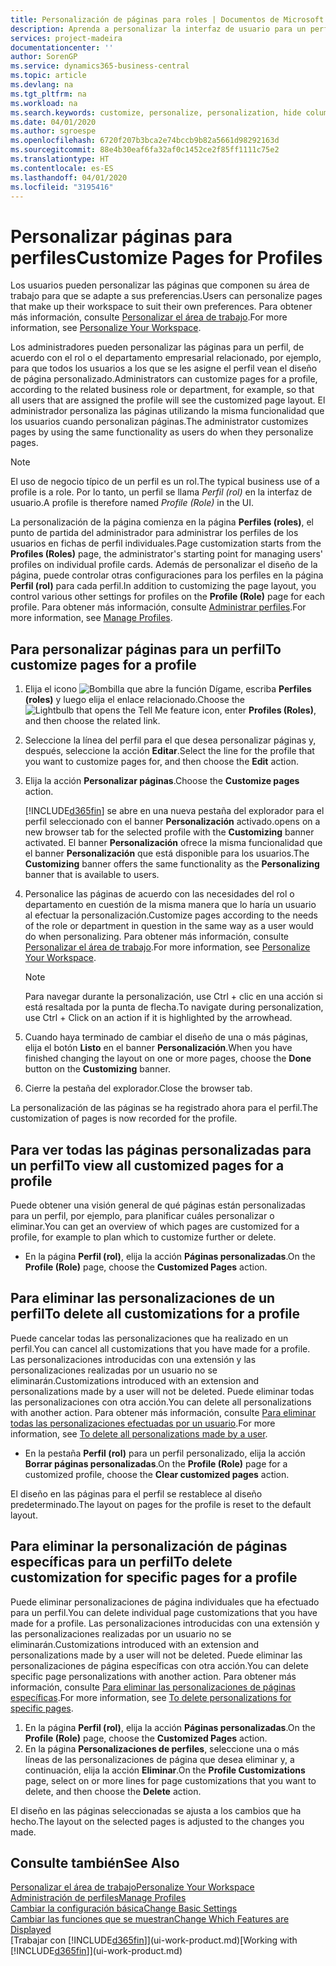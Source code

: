 ```yaml
---
title: Personalización de páginas para roles | Documentos de Microsoft
description: Aprenda a personalizar la interfaz de usuario para un perfil (rol) para que todos los usuarios asignados a ese rol vean un espacio de trabajo personalizado.
services: project-madeira
documentationcenter: ''
author: SorenGP
ms.service: dynamics365-business-central
ms.topic: article
ms.devlang: na
ms.tgt_pltfrm: na
ms.workload: na
ms.search.keywords: customize, personalize, personalization, hide columns, remove fields, move fields
ms.date: 04/01/2020
ms.author: sgroespe
ms.openlocfilehash: 6720f207b3bca2e74bccb9b82a5661d98292163d
ms.sourcegitcommit: 88e4b30eaf6fa32af0c1452ce2f85ff1111c75e2
ms.translationtype: HT
ms.contentlocale: es-ES
ms.lasthandoff: 04/01/2020
ms.locfileid: "3195416"
---
```

# <a name="customize-pages-for-profiles"></a><span data-ttu-id="3e6c7-103">Personalizar páginas para perfiles</span><span class="sxs-lookup"><span data-stu-id="3e6c7-103">Customize Pages for Profiles</span></span>
<span data-ttu-id="3e6c7-104">Los usuarios pueden personalizar las páginas que componen su área de trabajo para que se adapte a sus preferencias.</span><span class="sxs-lookup"><span data-stu-id="3e6c7-104">Users can personalize pages that make up their workspace to suit their own preferences.</span></span> <span data-ttu-id="3e6c7-105">Para obtener más información, consulte [Personalizar el área de trabajo](ui-personalization-user.md).</span><span class="sxs-lookup"><span data-stu-id="3e6c7-105">For more information, see [Personalize Your Workspace](ui-personalization-user.md).</span></span>

<span data-ttu-id="3e6c7-106">Los administradores pueden personalizar las páginas para un perfil, de acuerdo con el rol o el departamento empresarial relacionado, por ejemplo, para que todos los usuarios a los que se les asigne el perfil vean el diseño de página personalizado.</span><span class="sxs-lookup"><span data-stu-id="3e6c7-106">Administrators can customize pages for a profile, according to the related business role or department, for example, so that all users that are assigned the profile will see the customized page layout.</span></span> <span data-ttu-id="3e6c7-107">El administrador personaliza las páginas utilizando la misma funcionalidad que los usuarios cuando personalizan páginas.</span><span class="sxs-lookup"><span data-stu-id="3e6c7-107">The administrator customizes pages by using the same functionality as users do when they personalize pages.</span></span>

> [!NOTE]
> <span data-ttu-id="3e6c7-108">El uso de negocio típico de un perfil es un rol.</span><span class="sxs-lookup"><span data-stu-id="3e6c7-108">The typical business use of a profile is a role.</span></span> <span data-ttu-id="3e6c7-109">Por lo tanto, un perfil se llama *Perfil (rol)* en la interfaz de usuario.</span><span class="sxs-lookup"><span data-stu-id="3e6c7-109">A profile is therefore named *Profile (Role)* in the UI.</span></span>

<span data-ttu-id="3e6c7-110">La personalización de la página comienza en la página **Perfiles (roles)**, el punto de partida del administrador para administrar los perfiles de los usuarios en fichas de perfil individuales.</span><span class="sxs-lookup"><span data-stu-id="3e6c7-110">Page customization starts from the **Profiles (Roles)** page, the administrator's starting point for managing users' profiles on individual profile cards.</span></span> <span data-ttu-id="3e6c7-111">Además de personalizar el diseño de la página, puede controlar otras configuraciones para los perfiles en la página **Perfil (rol)** para cada perfil.</span><span class="sxs-lookup"><span data-stu-id="3e6c7-111">In addition to customizing the page layout, you control various other settings for profiles on the **Profile (Role)** page for each profile.</span></span> <span data-ttu-id="3e6c7-112">Para obtener más información, consulte [Administrar perfiles](admin-users-profiles-roles.md).</span><span class="sxs-lookup"><span data-stu-id="3e6c7-112">For more information, see [Manage Profiles](admin-users-profiles-roles.md).</span></span>

## <a name="to-customize-pages-for-a-profile"></a><span data-ttu-id="3e6c7-113">Para personalizar páginas para un perfil</span><span class="sxs-lookup"><span data-stu-id="3e6c7-113">To customize pages for a profile</span></span>
1. <span data-ttu-id="3e6c7-114">Elija el icono ![Bombilla que abre la función Dígame](media/ui-search/search_small.png "Dígame qué desea hacer"), escriba **Perfiles (roles)** y luego elija el enlace relacionado.</span><span class="sxs-lookup"><span data-stu-id="3e6c7-114">Choose the ![Lightbulb that opens the Tell Me feature](media/ui-search/search_small.png "Tell me what you want to do") icon, enter **Profiles (Roles)**, and then choose the related link.</span></span>
2. <span data-ttu-id="3e6c7-115">Seleccione la línea del perfil para el que desea personalizar páginas y, después, seleccione la acción **Editar**.</span><span class="sxs-lookup"><span data-stu-id="3e6c7-115">Select the line for the profile that you want to customize pages for, and then choose the **Edit** action.</span></span>
3. <span data-ttu-id="3e6c7-116">Elija la acción **Personalizar páginas**.</span><span class="sxs-lookup"><span data-stu-id="3e6c7-116">Choose the **Customize pages** action.</span></span>

    [!INCLUDE[d365fin](includes/d365fin_md.md)] <span data-ttu-id="3e6c7-117">se abre en una nueva pestaña del explorador para el perfil seleccionado con el banner **Personalización** activado.</span><span class="sxs-lookup"><span data-stu-id="3e6c7-117">opens on a new browser tab for the selected profile with the **Customizing** banner activated.</span></span> <span data-ttu-id="3e6c7-118">El banner **Personalización** ofrece la misma funcionalidad que el banner **Personalización** que está disponible para los usuarios.</span><span class="sxs-lookup"><span data-stu-id="3e6c7-118">The **Customizing** banner offers the same functionality as the **Personalizing** banner that is available to users.</span></span>

4. <span data-ttu-id="3e6c7-119">Personalice las páginas de acuerdo con las necesidades del rol o departamento en cuestión de la misma manera que lo haría un usuario al efectuar la personalización.</span><span class="sxs-lookup"><span data-stu-id="3e6c7-119">Customize pages according to the needs of the role or department in question in the same way as a user would do when personalizing.</span></span> <span data-ttu-id="3e6c7-120">Para obtener más información, consulte [Personalizar el área de trabajo](ui-personalization-user.md).</span><span class="sxs-lookup"><span data-stu-id="3e6c7-120">For more information, see [Personalize Your Workspace](ui-personalization-user.md).</span></span>

    > [!NOTE]
    > <span data-ttu-id="3e6c7-121">Para navegar durante la personalización, use Ctrl + clic en una acción si está resaltada por la punta de flecha.</span><span class="sxs-lookup"><span data-stu-id="3e6c7-121">To navigate during personalization, use Ctrl + Click on an action if it is highlighted by the arrowhead.</span></span>

5. <span data-ttu-id="3e6c7-122">Cuando haya terminado de cambiar el diseño de una o más páginas, elija el botón **Listo** en el banner **Personalización**.</span><span class="sxs-lookup"><span data-stu-id="3e6c7-122">When you have finished changing the layout on one or more pages, choose the **Done** button on the **Customizing** banner.</span></span>
6. <span data-ttu-id="3e6c7-123">Cierre la pestaña del explorador.</span><span class="sxs-lookup"><span data-stu-id="3e6c7-123">Close the browser tab.</span></span>

<span data-ttu-id="3e6c7-124">La personalización de las páginas se ha registrado ahora para el perfil.</span><span class="sxs-lookup"><span data-stu-id="3e6c7-124">The customization of pages is now recorded for the profile.</span></span>

## <a name="to-view-all-customized-pages-for-a-profile"></a><span data-ttu-id="3e6c7-125">Para ver todas las páginas personalizadas para un perfil</span><span class="sxs-lookup"><span data-stu-id="3e6c7-125">To view all customized pages for a profile</span></span>
<span data-ttu-id="3e6c7-126">Puede obtener una visión general de qué páginas están personalizadas para un perfil, por ejemplo, para planificar cuáles personalizar o eliminar.</span><span class="sxs-lookup"><span data-stu-id="3e6c7-126">You can get an overview of which pages are customized for a profile, for example to plan which to customize further or delete.</span></span>

- <span data-ttu-id="3e6c7-127">En la página **Perfil (rol)**, elija la acción **Páginas personalizadas**.</span><span class="sxs-lookup"><span data-stu-id="3e6c7-127">On the **Profile (Role)** page, choose the **Customized Pages** action.</span></span>

## <a name="to-delete-all-customizations-for-a-profile"></a><span data-ttu-id="3e6c7-128">Para eliminar las personalizaciones de un perfil</span><span class="sxs-lookup"><span data-stu-id="3e6c7-128">To delete all customizations for a profile</span></span>
<span data-ttu-id="3e6c7-129">Puede cancelar todas las personalizaciones que ha realizado en un perfil.</span><span class="sxs-lookup"><span data-stu-id="3e6c7-129">You can cancel all customizations that you have made for a profile.</span></span> <span data-ttu-id="3e6c7-130">Las personalizaciones introducidas con una extensión y las personalizaciones realizadas por un usuario no se eliminarán.</span><span class="sxs-lookup"><span data-stu-id="3e6c7-130">Customizations introduced with an extension and personalizations made by a user will not be deleted.</span></span> <span data-ttu-id="3e6c7-131">Puede eliminar todas las personalizaciones con otra acción.</span><span class="sxs-lookup"><span data-stu-id="3e6c7-131">You can delete all personalizations with another action.</span></span> <span data-ttu-id="3e6c7-132">Para obtener más información, consulte [Para eliminar todas las personalizaciones efectuadas por un usuario](admin-users-profiles-roles.md#to-delete-all-personalizations-made-by-a-user).</span><span class="sxs-lookup"><span data-stu-id="3e6c7-132">For more information, see [To delete all personalizations made by a user](admin-users-profiles-roles.md#to-delete-all-personalizations-made-by-a-user).</span></span>

- <span data-ttu-id="3e6c7-133">En la pestaña **Perfil (rol)** para un perfil personalizado, elija la acción **Borrar páginas personalizadas**.</span><span class="sxs-lookup"><span data-stu-id="3e6c7-133">On the **Profile (Role)** page for a customized profile, choose the **Clear customized pages** action.</span></span>

<span data-ttu-id="3e6c7-134">El diseño en las páginas para el perfil se restablece al diseño predeterminado.</span><span class="sxs-lookup"><span data-stu-id="3e6c7-134">The layout on pages for the profile is reset to the default layout.</span></span>  

## <a name="to-delete-customization-for-specific-pages-for-a-profile"></a><span data-ttu-id="3e6c7-135">Para eliminar la personalización de páginas específicas para un perfil</span><span class="sxs-lookup"><span data-stu-id="3e6c7-135">To delete customization for specific pages for a profile</span></span>
<span data-ttu-id="3e6c7-136">Puede eliminar personalizaciones de página individuales que ha efectuado para un perfil.</span><span class="sxs-lookup"><span data-stu-id="3e6c7-136">You can delete individual page customizations that you have made for a profile.</span></span> <span data-ttu-id="3e6c7-137">Las personalizaciones introducidas con una extensión y las personalizaciones realizadas por un usuario no se eliminarán.</span><span class="sxs-lookup"><span data-stu-id="3e6c7-137">Customizations introduced with an extension and personalizations made by a user will not be deleted.</span></span> <span data-ttu-id="3e6c7-138">Puede eliminar las personalizaciones de página específicas con otra acción.</span><span class="sxs-lookup"><span data-stu-id="3e6c7-138">You can delete specific page personalizations with another action.</span></span> <span data-ttu-id="3e6c7-139">Para obtener más información, consulte [Para eliminar las personalizaciones de páginas específicas](admin-users-profiles-roles.md#to-delete-personalizations-for-specific-pages).</span><span class="sxs-lookup"><span data-stu-id="3e6c7-139">For more information, see [To delete personalizations for specific pages](admin-users-profiles-roles.md#to-delete-personalizations-for-specific-pages).</span></span>

1. <span data-ttu-id="3e6c7-140">En la página **Perfil (rol)**, elija la acción **Páginas personalizadas**.</span><span class="sxs-lookup"><span data-stu-id="3e6c7-140">On the **Profile (Role)** page, choose the **Customized Pages** action.</span></span>
2. <span data-ttu-id="3e6c7-141">En la página **Personalizaciones de perfiles**, seleccione una o más líneas de las personalizaciones de página que desea eliminar y, a continuación, elija la acción **Eliminar**.</span><span class="sxs-lookup"><span data-stu-id="3e6c7-141">On the **Profile Customizations** page, select on or more lines for page customizations that you want to delete, and then choose the **Delete** action.</span></span>

<span data-ttu-id="3e6c7-142">El diseño en las páginas seleccionadas se ajusta a los cambios que ha hecho.</span><span class="sxs-lookup"><span data-stu-id="3e6c7-142">The layout on the selected pages is adjusted to the changes you made.</span></span>

## <a name="see-also"></a><span data-ttu-id="3e6c7-143">Consulte también</span><span class="sxs-lookup"><span data-stu-id="3e6c7-143">See Also</span></span>
[<span data-ttu-id="3e6c7-144">Personalizar el área de trabajo</span><span class="sxs-lookup"><span data-stu-id="3e6c7-144">Personalize Your Workspace</span></span>](ui-personalization-user.md)  
[<span data-ttu-id="3e6c7-145">Administración de perfiles</span><span class="sxs-lookup"><span data-stu-id="3e6c7-145">Manage Profiles</span></span>](admin-users-profiles-roles.md)  
[<span data-ttu-id="3e6c7-146">Cambiar la configuración básica</span><span class="sxs-lookup"><span data-stu-id="3e6c7-146">Change Basic Settings</span></span>](ui-change-basic-settings.md)  
[<span data-ttu-id="3e6c7-147">Cambiar las funciones que se muestran</span><span class="sxs-lookup"><span data-stu-id="3e6c7-147">Change Which Features are Displayed</span></span>](ui-experiences.md)  
<span data-ttu-id="3e6c7-148">[Trabajar con [!INCLUDE[d365fin](includes/d365fin_md.md)]](ui-work-product.md)</span><span class="sxs-lookup"><span data-stu-id="3e6c7-148">[Working with [!INCLUDE[d365fin](includes/d365fin_md.md)]](ui-work-product.md)</span></span>  
